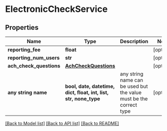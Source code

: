 # ElectronicCheckService


## Properties
Name | Type | Description | Notes
------------ | ------------- | ------------- | -------------
**reporting_fee** | **float** |  | [optional] 
**reporting_num_users** | **str** |  | [optional] 
**ach_check_questions** | [**AchCheckQuestions**](AchCheckQuestions.md) |  | [optional] 
**any string name** | **bool, date, datetime, dict, float, int, list, str, none_type** | any string name can be used but the value must be the correct type | [optional]

[[Back to Model list]](../README.md#documentation-for-models) [[Back to API list]](../README.md#documentation-for-api-endpoints) [[Back to README]](../README.md)


